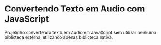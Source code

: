 # Convertendo Texto em Audio com JavaScript
Projetinho convertendo texto em Audio em JavaScript sem utilizar nenhuma biblioteca externa, utilizando apenas biblioteca nativa.
